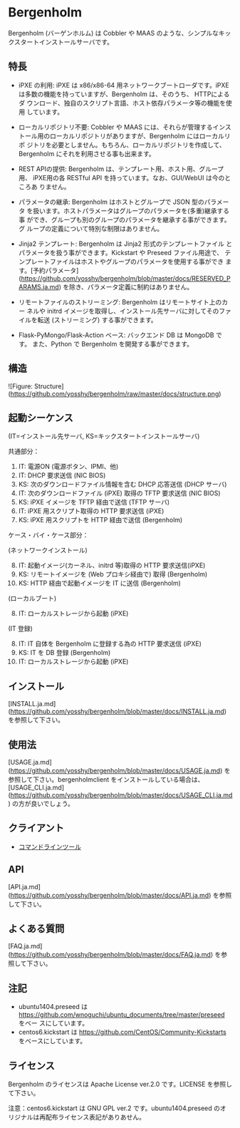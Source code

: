 # Bergenholm

Bergenholm (バーゲンホルム) は Cobbler や MAAS のような、シンプルなキッ
クスタートインストールサーバです。

## 特長

* iPXE の利用: iPXE は x86/x86-64 用ネットワークブートローダです。iPXE
  は多数の機能を持っていますが、Bergenholm は、そのうち、 HTTPによるダ
  ウンロード、独自のスクリプト言語、ホスト依存パラメータ等の機能を使用
  しています。

* ローカルリポジトリ不要: Cobbler や MAAS には、それらが管理するインス
  トール用のローカルリポジトリがありますが、Bergenholm にはローカルリポ
  ジトリを必要としません。もちろん、ローカルリポジトリを作成して、
  Bergenholm にそれを利用させる事も出来ます。

* REST APIの提供: Bergenholm は、テンプレート用、ホスト用、グループ用、
  iPXE用の各 RESTful API を持っています。なお、GUI/WebUI は今のところあ
  りません。

* パラメータの継承: Bergenholm はホストとグループで JSON 型のパラメータ
  を扱います。ホストパラメータはグループのパラメータを(多重)継承する事
  ができ、グループも別のグループのパラメータを継承する事ができます。グ
  ループの定義について特別な制限はありません。

* Jinja2 テンプレート: Bergenholm は Jinja2 形式のテンプレートファイル
  とパラメータを扱う事ができます。Kickstart や Preseed ファイル用途で、
  テンプレートファイルはホストやグループのパラメータを使用する事ができ
  ます。[予約パラメータ]
  (https://github.com/yosshy/bergenholm/blob/master/docs/RESERVED_PARAMS.ja.md)
  を除き、パラメータ定義に制約はありません。

* リモートファイルのストリーミング: Bergenholm はリモートサイト上のカー
  ネルや initrd イメージを取得し、インストール先サーバに対してそのファ
  イルを転送 (ストリーミング) する事ができます。

* Flask-PyMongo/Flask-Action ベース: バックエンド DB は MongoDB です。
  また、Python で Bergenholm を開発する事ができます。


## 構造

![Figure: Structure]
(https://github.com/yosshy/bergenholm/raw/master/docs/structure.png)


## 起動シーケンス

(IT=インストール先サーバ, KS=キックスタートインストールサーバ)

共通部分：

1. IT: 電源ON (電源ボタン、IPMI、他)
2. IT: DHCP 要求送信 (NIC BIOS)
3. KS: 次のダウンロードファイル情報を含む DHCP 応答送信 (DHCP サーバ)
4. IT: 次のダウンロードファイル (iPXE) 取得の TFTP 要求送信 (NIC BIOS)
5. KS: iPXE イメージを TFTP 経由で送信 (TFTP サーバ)
6. IT: iPXE 用スクリプト取得の HTTP 要求送信 (iPXE)
7. KS: iPXE 用スクリプトを HTTP 経由で送信 (Bergenholm)

ケース・バイ・ケース部分：

(ネットワークインストール)

8. IT: 起動イメージ(カーネル、initrd 等)取得の HTTP 要求送信(iPXE)
9. KS: リモートイメージを (Web プロキシ経由で) 取得 (Bergenholm)
10. KS: HTTP 経由で起動イメージを IT に送信 (Bergenholm)

(ローカルブート)

8. IT: ローカルストレージから起動 (iPXE)

(IT 登録)

8.  IT: IT 自体を Bergenholm に登録する為の HTTP 要求送信 (iPXE)
9.  KS: IT を DB 登録 (Bergenholm)
10. IT: ローカルストレージから起動 (iPXE)


## インストール

[INSTALL.ja.md]
(https://github.com/yosshy/bergenholm/blob/master/docs/INSTALL.ja.md)
を参照して下さい。


## 使用法

[USAGE.ja.md]
(https://github.com/yosshy/bergenholm/blob/master/docs/USAGE.ja.md) 
を参照して下さい。bergenholmclient をインストールしている場合は、
[USAGE_CLI.ja.md]
(https://github.com/yosshy/bergenholm/blob/master/docs/USAGE_CLI.ja.md)
の方が良いでしょう。


## クライアント

* [コマンドラインツール](https://github.com/yosshy/bergenholmclient)


## API

[API.ja.md]
(https://github.com/yosshy/bergenholm/blob/master/docs/API.ja.md) 
を参照して下さい。


## よくある質問

[FAQ.ja.md]
(https://github.com/yosshy/bergenholm/blob/master/docs/FAQ.ja.md) 
を参照して下さい。


## 注記

* ubuntu1404.preseed は
  https://github.com/wnoguchi/ubuntu_documents/tree/master/preseed をベー
  スにしています。
* centos6.kickstart は https://github.com/CentOS/Community-Kickstarts
  をベースにしています。


## ライセンス

Bergenholm のライセンスは Apache License ver.2.0 です。LICENSE を参照し
て下さい。

注意：centos6.kickstart は GNU GPL ver.2 です。ubuntu1404.preseed のオ
リジナルは再配布ライセンス表記がありあせん。
